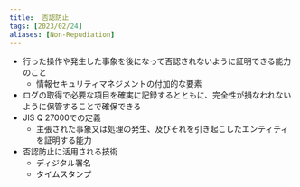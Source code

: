 ```yaml
---
title:  否認防止
tags: [2023/02/24]
aliases: [Non-Repudiation]
---
```


- 行った操作や発生した事象を後になって否認されないように証明できる能力のこと
	- 情報セキュリティマネジメントの付加的な要素
- ログの取得で必要な項目を確実に記録するとともに、完全性が損なわれないように保管することで確保できる
- JIS Q 27000での定義
	- 主張された事象又は処理の発生、及びそれを引き起こしたエンティティを証明する能力
- 否認防止に活用される技術  
	- ディジタル署名
	- タイムスタンプ